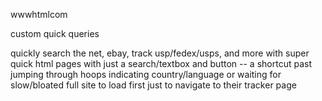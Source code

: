 wwwhtmlcom

custom quick queries

quickly search the net, ebay, track usp/fedex/usps, and more with super quick html pages with just a search/textbox and button -- a shortcut past jumping through hoops indicating country/language or waiting for slow/bloated full site to load first just to navigate to their tracker page
